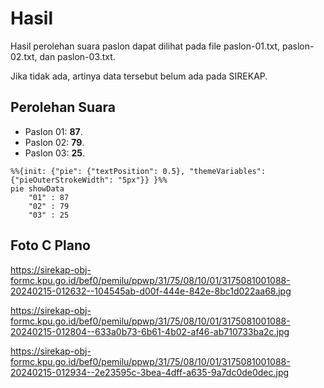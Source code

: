 # Hasil

Hasil perolehan suara paslon dapat dilihat pada file paslon-01.txt, paslon-02.txt, dan paslon-03.txt.

Jika tidak ada, artinya data tersebut belum ada pada SIREKAP.

## Perolehan Suara

 * Paslon 01: **87**.
 * Paslon 02: **79**.
 * Paslon 03: **25**.

```mermaid
%%{init: {"pie": {"textPosition": 0.5}, "themeVariables": {"pieOuterStrokeWidth": "5px"}} }%%
pie showData
    "01" : 87
    "02" : 79
    "03" : 25
```
## Foto C Plano

https://sirekap-obj-formc.kpu.go.id/bef0/pemilu/ppwp/31/75/08/10/01/3175081001088-20240215-012632--104545ab-d00f-444e-842e-8bc1d022aa68.jpg

https://sirekap-obj-formc.kpu.go.id/bef0/pemilu/ppwp/31/75/08/10/01/3175081001088-20240215-012804--633a0b73-6b61-4b02-af46-ab710733ba2c.jpg

https://sirekap-obj-formc.kpu.go.id/bef0/pemilu/ppwp/31/75/08/10/01/3175081001088-20240215-012934--2e23595c-3bea-4dff-a635-9a7dc0de0dec.jpg
